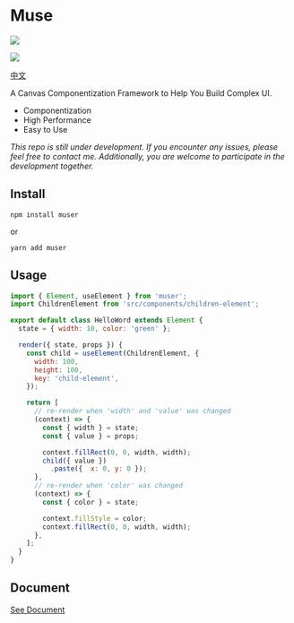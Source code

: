 # Muse

<a href="https://www.npmjs.com/package/muser">
  <img src="https://img.shields.io/npm/v/muser"/>
</a>

![](https://visitor-badge.glitch.me/badge?page_id=ymssx.muser)

[中文](https://github.com/ymssx/muse/blob/master/README_CN.md)

A Canvas Componentization Framework to Help You Build Complex UI.

- Componentization
- High Performance
- Easy to Use

*This repo is still under development. If you encounter any issues, please feel free to contact me. Additionally, you are welcome to participate in the development together.*

## Install

```shell
npm install muser
```

or

```shell
yarn add muser
```

## Usage

```js
import { Element, useElement } from 'muser';
import ChildrenElement from 'src/components/children-element';

export default class HelloWord extends Element {
  state = { width: 10, color: 'green' };

  render({ state, props }) {
    const child = useElement(ChildrenElement, {
      width: 100,
      height: 100,
      key: 'child-element',
    });

    return [
      // re-render when 'width' and 'value' was changed
      (context) => {
        const { width } = state;
        const { value } = props;

        context.fillRect(0, 0, width, width);
        child({ value })
          .paste({  x: 0, y: 0 });
      },
      // re-render when 'color' was changed
      (context) => {
        const { color } = state;

        context.fillStyle = color;
        context.fillRect(0, 0, width, width);
      },
    ];
  }
}
```

## Document

[See Document](https://github.com/ymssx/muse/blob/master/README_CN.md)

